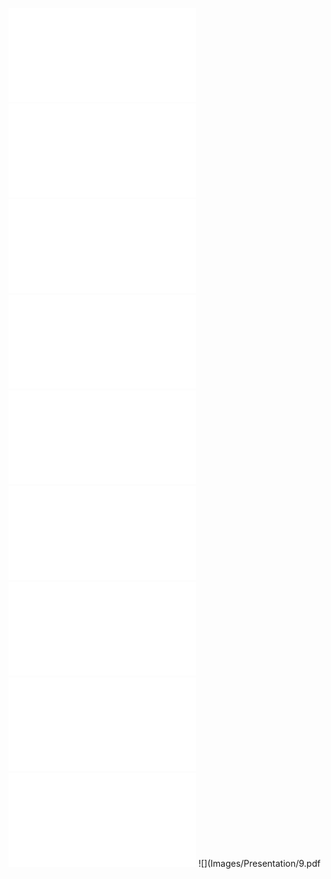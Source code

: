 ![](Images/Presentation/1_1.pdf)
![](Images/Presentation/1.pdf)
![](Images/Presentation/2.pdf)
![](Images/Presentation/3.pdf)
![](Images/Presentation/4.pdf)
![](Images/Presentation/5.pdf)
![](Images/Presentation/6.pdf)
![](Images/Presentation/7.pdf)
![](Images/Presentation/8.pdf)
![](Images/Presentation/9.pdf